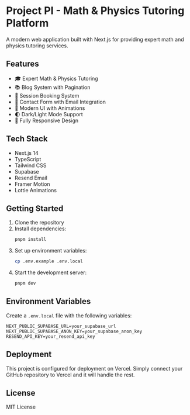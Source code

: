 # Project PI - Math & Physics Tutoring Platform

A modern web application built with Next.js for providing expert math and physics tutoring services.

## Features

- 🎓 Expert Math & Physics Tutoring
- 📚 Blog System with Pagination
- 📅 Session Booking System
- 💬 Contact Form with Email Integration
- 🎨 Modern UI with Animations
- 🌓 Dark/Light Mode Support
- 📱 Fully Responsive Design

## Tech Stack

- Next.js 14
- TypeScript
- Tailwind CSS
- Supabase
- Resend Email
- Framer Motion
- Lottie Animations

## Getting Started

1. Clone the repository
2. Install dependencies:
   ```bash
   pnpm install
   ```
3. Set up environment variables:
   ```bash
   cp .env.example .env.local
   ```
4. Start the development server:
   ```bash
   pnpm dev
   ```

## Environment Variables

Create a `.env.local` file with the following variables:

```env
NEXT_PUBLIC_SUPABASE_URL=your_supabase_url
NEXT_PUBLIC_SUPABASE_ANON_KEY=your_supabase_anon_key
RESEND_API_KEY=your_resend_api_key
```

## Deployment

This project is configured for deployment on Vercel. Simply connect your GitHub repository to Vercel and it will handle the rest.

## License

MIT License 
